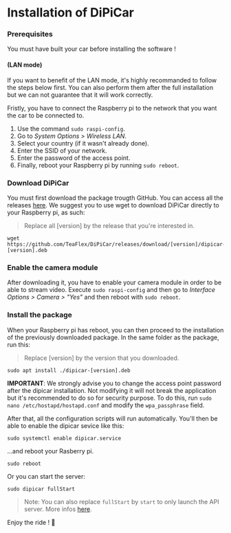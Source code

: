 # Installation of DiPiCar
 
### Prerequisites 

You must have built your car before installing the software !

#### (LAN mode)

If you want to benefit of the LAN mode, it's highly recommanded to follow the steps below first. You can also perform them after the full installation but we can not guarantee that it will work correctly.

Fristly, you have to connect the Raspberry pi to the network that you want the car to be connected to. 

1. Use the command `sudo raspi-config`.
2. Go to *System Options > Wireless LAN*.
3. Select your country (if it wasn't already done).
4. Enter the SSID of your network.
5. Enter the password of the access point.
6. Finally, reboot your Raspberry pi by running `sudo reboot`.

### Download DiPiCar
You must first download the package trougth GitHub. You can access all the releases [here](https://github.com/TeaFlex/DiPiCar/releases).
We suggest you to use wget to download DiPiCar directly to your Raspberry pi, as such:
> Replace all [version] by the release that you're interested in.

```
wget https://github.com/TeaFlex/DiPiCar/releases/download/[version]/dipicar-[version].deb
```

### Enable the camera module
After downloading it, you have to enable your camera module in order to be able to stream video. Execute `sudo raspi-config` and then go to *Interface Options > Camera > "Yes"* and then reboot with `sudo reboot`.

### Install the package
When your Raspberry pi has reboot, you can then proceed to the installation of the previously downloaded package. In the same folder as the package, run this:
>Replace [version] by the version that you downloaded.

```
sudo apt install ./dipicar-[version].deb
```

**IMPORTANT**: We strongly advise you to change the access point password after the dipicar installation. Not modifying it will not break the application but it's recommended to do so for security purpose. To do this, run `sudo nano /etc/hostapd/hostapd.conf` and modify the `wpa_passphrase` field.

After that, all the configuration scripts will run automatically. You'll then be able to enable the dipicar sevice like this:

```
sudo systemctl enable dipicar.service
```

...and reboot your Rasberry pi.

```
sudo reboot
```

Or you can start the server:

```
sudo dipicar fullStart
```

> Note: You can also replace `fullStart` by `start` to only launch the API server. More infos [here](https://github.com/TeaFlex/DiPiCar/blob/master/doc/CLI-doc-en.md).

Enjoy the ride ! 🚗
